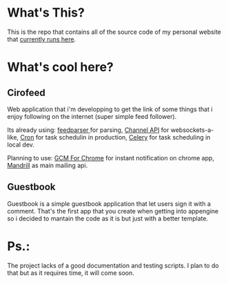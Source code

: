 What's This?
========

This is the repo that contains all of the source code of my personal website that [currently runs here](http://ciro-costa.appspot.com).

What's cool here?
========
Cirofeed
-------
Web application that i'm developping to get the link of some things that i enjoy following on the internet (super simple feed follower).

Its already using: [feedparser ](http://code.google.com/p/feedparser/) for parsing, [Channel API](https://developers.google.com/appengine/docs/python/channel/) for websockets-a-like, [Cron](https://developers.google.com/appengine/docs/python/config/cron) for task schedulin in production, [Celery](http://www.celeryproject.org/) for task scheduling in local dev.  

Planning to use: [GCM For Chrome](http://developer.chrome.com/apps/cloudMessaging.html) for instant notification on chrome app, [Mandrill](http://mandrill.com/) as main mailing api.


Guestbook
-------
Guestbook is a simple guestbook application that let users sign it with a comment. That's the first app that you create when getting into appengine so i decided to mantain the code as it is but just with a better template.


Ps.:
======
The project lacks of a good documentation and testing scripts. 
I plan to do that but as it requires time, it will come soon.